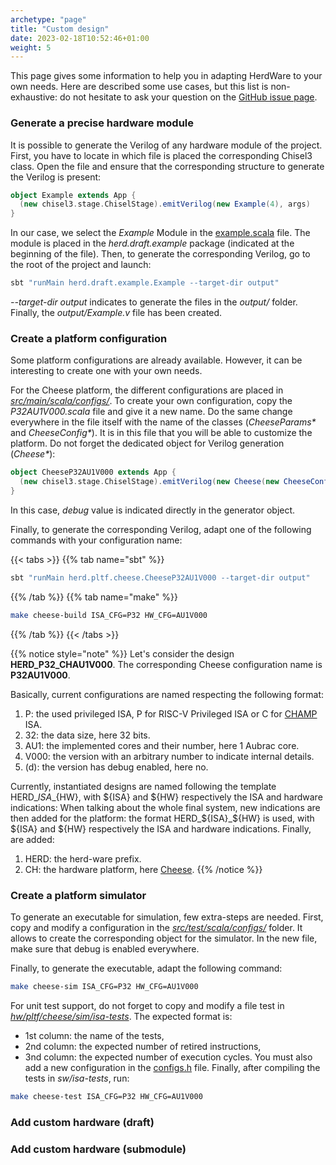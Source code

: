 ```yaml
---
archetype: "page"
title: "Custom design"
date: 2023-02-18T10:52:46+01:00
weight: 5
---
```


This page gives some information to help you in adapting HerdWare to your own needs.
Here are described some use cases, but this list is non-exhaustive: do not hesitate to ask your question on the [GitHub issue page](https://github.com/herd-ware/root/issues).

### Generate a precise hardware module

It is possible to generate the Verilog of any hardware module of the project.
First, you have to locate in which file is placed the corresponding Chisel3 class.
Open the file and ensure that the corresponding structure to generate the Verilog is present:

```Scala
object Example extends App {
  (new chisel3.stage.ChiselStage).emitVerilog(new Example(4), args)
}
```

In our case, we select the *Example* Module in the [example.scala](https://github.com/herd-ware/root/blob/main/hw/draft/src/main/scala/example/example.scala) file.
The module is placed in the *herd.draft.example* package (indicated at the beginning of the file).
Then, to generate the corresponding Verilog, go to the root of the project and launch:
```bash
sbt "runMain herd.draft.example.Example --target-dir output"
```
*--target-dir output* indicates to generate the files in the *output/* folder.
Finally, the *output/Example.v* file has been created.


### Create a platform configuration

Some platform configurations are already available.
However, it can be interesting to create one with your own needs.

For the Cheese platform, the different configurations are placed in [*src/main/scala/configs/*](https://github.com/herd-ware/hw-pltf-cheese/tree/main/src/main/scala/configs).
To create your own configuration, copy the *P32AU1V000.scala* file and give it a new name.
Do the same change everywhere in the file itself with the name of the classes (*CheeseParams\** and *CheeseConfig\**).
It is in this file that you will be able to customize the platform.
Do not forget the dedicated object for Verilog generation (*Cheese\**):

```scala
object CheeseP32AU1V000 extends App {
  (new chisel3.stage.ChiselStage).emitVerilog(new Cheese(new CheeseConfigP32AU1V000(debug = false)), args)
}
```

In this case, *debug* value is indicated directly in the generator object.

Finally, to generate the corresponding Verilog, adapt one of the following commands with your configuration name:

{{< tabs >}}
{{% tab name="sbt" %}}
```bash
sbt "runMain herd.pltf.cheese.CheeseP32AU1V000 --target-dir output"
```
{{% /tab %}}
{{% tab name="make" %}}
```bash
make cheese-build ISA_CFG=P32 HW_CFG=AU1V000
```
{{% /tab %}}
{{< /tabs >}}

{{% notice style="note" %}}
Let's consider the design **HERD_P32_CHAU1V000**.
The corresponding Cheese configuration name is **P32AU1V000**.

Basically, current configurations are named respecting the following format:
1. P: the used privileged ISA, P for RISC-V Privileged ISA or C for [CHAMP](/doc/isa/champ) ISA.
2. 32: the data size, here 32 bits.
3. AU1: the implemented cores and their number, here 1 Aubrac core.
4. V000: the version with an arbitrary number to indicate internal details.
5. (d): the version has debug enabled, here no.

Currently, instantiated designs are named following the template HERD\_${ISA}\_${HW}, with ${ISA} and ${HW} respectively the ISA and hardware indications:
When talking about the whole final system, new indications are then added for the platform: the format HERD_${ISA}_${HW} is used, with ${ISA} and ${HW} respectively the ISA and hardware indications.
Finally, are added:
1. HERD: the herd-ware prefix.
2. CH: the hardware platform, here [Cheese](/doc/hw/pltf/cheese).
{{% /notice %}}

### Create a platform simulator
To generate an executable for simulation, few extra-steps are needed.
First, copy and modify a configuration in the [*src/test/scala/configs/*](https://github.com/herd-ware/hw-pltf-cheese/tree/main/src/main/scala/configs) folder.
It allows to create the corresponding object for the simulator.
In the new file, make sure that debug is enabled everywhere.

Finally, to generate the executable, adapt the following command:
```bash
make cheese-sim ISA_CFG=P32 HW_CFG=AU1V000
```

For unit test support, do not forget to copy and modify a file test in [*hw/pltf/cheese/sim/isa-tests*](https://github.com/herd-ware/hw-pltf-cheese/tree/main/sim/isa-tests).
The expected format is:
- 1st column: the name of the tests,
- 2nd column: the expected number of retired instructions,
- 3nd column: the expected number of execution cycles.
You must also add a new configuration in the [configs.h](https://github.com/herd-ware/hw-pltf-cheese/blob/main/sim/lib/configs.h) file.
Finally, after compiling the tests in *sw/isa-tests*, run:
``` bash
make cheese-test ISA_CFG=P32 HW_CFG=AU1V000
```



### Add custom hardware (draft)

### Add custom hardware (submodule)